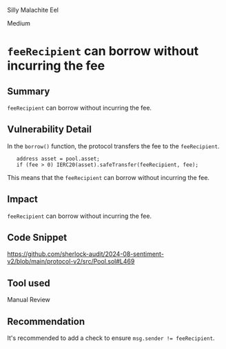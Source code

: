 Silly Malachite Eel

Medium

# `feeRecipient` can borrow without incurring the fee

## Summary
`feeRecipient` can borrow without incurring the fee.

## Vulnerability Detail
In the `borrow()` function, the protocol transfers the fee to the `feeRecipient`.

```solidity
   address asset = pool.asset;
   if (fee > 0) IERC20(asset).safeTransfer(feeRecipient, fee);

```

 This means that the `feeRecipient` can borrow without incurring the fee. 
## Impact
`feeRecipient` can borrow without incurring the fee. 

## Code Snippet
https://github.com/sherlock-audit/2024-08-sentiment-v2/blob/main/protocol-v2/src/Pool.sol#L469
## Tool used

Manual Review

## Recommendation
It's recommended to add a check to ensure `msg.sender != feeRecipient`.
